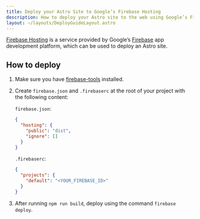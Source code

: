 ```yaml
---
title: Deploy your Astro Site to Google’s Firebase Hosting
description: How to deploy your Astro site to the web using Google’s Firebase Hosting.
layout: ~/layouts/DeployGuideLayout.astro
---
```


[Firebase Hosting](https://firebase.google.com/products/hosting) is a service provided by Google’s [Firebase](https://firebase.google.com/) app development platform, which can be used to deploy an Astro site.

## How to deploy

1. Make sure you have [firebase-tools](https://www.npmjs.com/package/firebase-tools) installed.

2. Create `firebase.json` and `.firebaserc` at the root of your project with the following content:

   `firebase.json`:

   ```json
   {
     "hosting": {
       "public": "dist",
       "ignore": []
     }
   }
   ```

   `.firebaserc`:

   ```json
   {
     "projects": {
       "default": "<YOUR_FIREBASE_ID>"
     }
   }
   ```

3. After running `npm run build`, deploy using the command `firebase deploy`.
